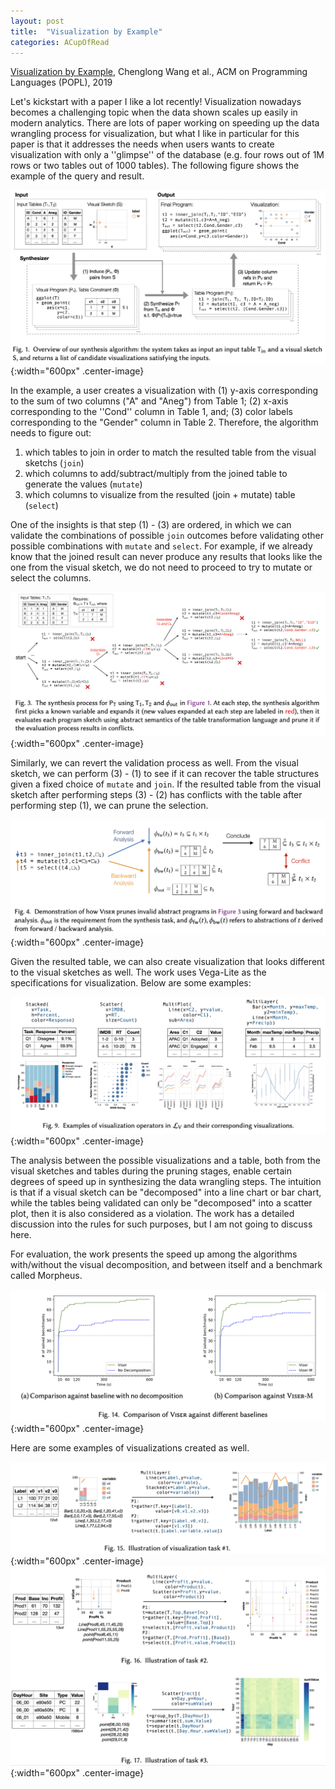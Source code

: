 ```yaml
---
layout: post
title:  "Visualization by Example"
categories: ACupOfRead
---
```


[Visualization by Example](https://arxiv.org/pdf/1911.09668.pdf), Chenglong Wang et al., ACM on Programming Languages (POPL), 2019

Let's kickstart with a paper I like a lot recently! Visualization nowadays becomes a challenging topic when the data shown scales up easily in modern analytics. There are lots of paper working on speeding up the data wrangling process for visualization, but what I like in particular for this paper is that it addresses the needs when users wants to create visualization with only a ''glimpse'' of the database (e.g. four rows out of 1M rows or two tables out of 1000 tables). The following figure shows the example of the query and result.

![Query Example](/assets/images/digest/1025/1025_1.png){:width="600px" .center-image}

In the example, a user creates a visualization with (1) y-axis corresponding to the sum of two columns ("A" and "Aneg") from Table 1; (2) x-axis corresponding to the ''Cond'' column in Table 1, and; (3) color labels corresponding to the "Gender" column in Table 2. Therefore, the algorithm needs to figure out:

1. which tables to join in order to match the resulted table from the visual sketchs (``join``)
2. which columns to add/subtract/multiply from the joined table to generate the values (``mutate``)
3. which columns to visualize from the resulted (join + mutate) table (``select``)

One of the insights is that step (1) - (3) are ordered, in which we can validate the combinations of possible ``join`` outcomes before validating other possible combinations with ``mutate`` and ``select``. For example, if we already know that the joined result can never produce any results that looks like the one from the visual sketch, we do not need to proceed to try to mutate or select the columns.

![Pruning](/assets/images/digest/1025/1025_2.png){:width="600px" .center-image}

Similarly, we can revert the validation process as well. From the visual sketch, we can perform (3) - (1) to see if it can recover the table structures given a fixed choice of ``mutate`` and ``join``. If the resulted table from the visual sketch after performing steps (3) - (2) has conflicts with the table after performing step (1), we can prune the selection.

![Analysis](/assets/images/digest/1025/1025_3.png){:width="600px" .center-image}

Given the resulted table, we can also create visualization that looks different to the visual sketches as well. The work uses Vega-Lite as the specifications for visualization. Below are some examples:

![Analysis](/assets/images/digest/1025/1025_4.png){:width="600px" .center-image}

The analysis between the possible visualizations and a table, both from the visual sketches and tables during the pruning stages, enable certain degrees of speed up in synthesizing the data wrangling steps. The intuition is that if a visual sketch can be "decomposed" into a line chart or bar chart, while the tables being validated can only be "decomposed" into a scatter plot, then it is also considered as a violation. The work has a detailed discussion into the rules for such purposes, but I am not going to discuss here.

For evaluation, the work presents the speed up among the algorithms with/without the visual decomposition, and between itself and a benchmark called Morpheus.

![Analysis](/assets/images/digest/1025/1025_5.png){:width="600px" .center-image}

Here are some examples of visualizations created as well.

![Analysis](/assets/images/digest/1025/1025_6.png){:width="600px" .center-image}
![Analysis](/assets/images/digest/1025/1025_7.png){:width="600px" .center-image}